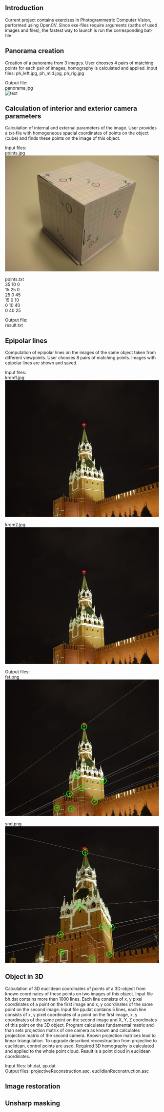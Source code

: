 ## Introduction

Current project contains exercises in Photogrammetric Computer Vision, performed using OpenCV. 
Since exe-files require arguments (paths of used images and files), the fastest way to launch is run the corresponding bat-file.

## Panorama creation

Creation of a panorama from 3 images. User chooses 4 pairs of matching points for each pair of images, homography is calculated and applied.
Input files: ph_left.jpg, ph_mid.jpg, ph_rig.jpg  

Output file:  
panorama.jpg  
![text](/panorama_creation/panorama.png "panorama")

## Calculation of interior and exterior camera parameters 

Calculation of internal and external parameters of the image. User provides a txt-file with homogeneous 
spacial coordinates of points on the object (cube) and finds these points on the image of this object.  

Input files:  
points.jpg  
![text](/calc_camera_parameters/points.JPG "points")

points.txt  
35 10 0  
15 25 0  
25 0 45  
15 0 10  
0 10 40  
0 40 25  

Output file:  
result.txt  

## Epipolar lines

Computation of epipolar lines on the images of the same object taken from different viewpoints. 
User chooses 8 pairs of matching points. Images with epipolar lines are shown and saved.  

Input files:  
krem1.jpg  
![text](/epipolar_lines/krem1.JPG "krem1")  

krem2.jpg  
![text](/epipolar_lines/krem1.JPG "krem2")  

Output files:  
fst.png  
![text](/epipolar_lines/fst.png "first")  

snd.png   
![text](/epipolar_lines/snd.png "second")

## Object in 3D

Calculation of 3D euclidean coordinates of points of a 3D-object from known coordinates of these 
points on two images of this object. Input file bh.dat contains 
more than 1000 lines. Each line consists of x, y pixel coordinates of a point on the first 
image and x, y coordinates of the same point on the second image. Input file pp.dat contains 5 lines, each line consists of x, y pixel coordinates of a point on the first image, x, y coordinates 
of the same point on the second image and X, Y, Z coordinates of this point on the 3D object. 
Program calculates fundamental matrix and than sets projection matrix of one camera as known 
and calculates projection matrix of the second camera. Known projection matrices lead to 
linear triangulation. To upgrade described reconstruction from projective to euclidean, 
control points are used. Required 3D homography is calculated and applied to the whole 
point cloud. Result is a point cloud in euclidean coordinates.  

Input files: 
bh.dat, pp.dat  
Output files: 
projectiveReconstruction.asc, euclidianReconstruction.asc  

## Image restoration

## Unsharp masking

